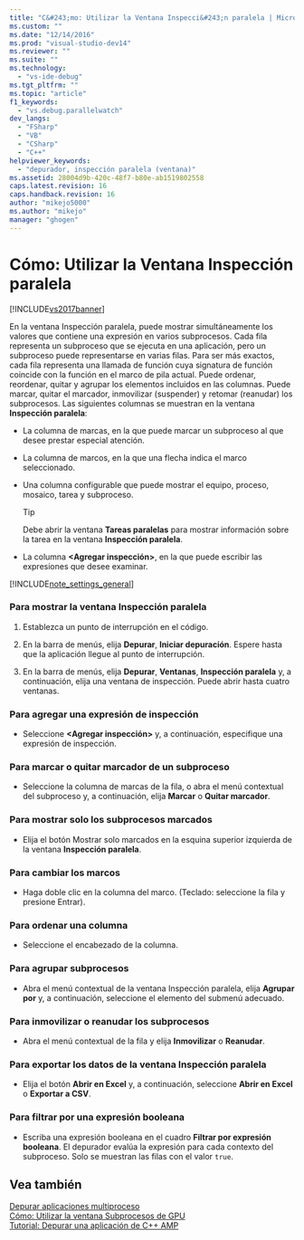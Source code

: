 ```yaml
---
title: "C&#243;mo: Utilizar la Ventana Inspecci&#243;n paralela | Microsoft Docs"
ms.custom: ""
ms.date: "12/14/2016"
ms.prod: "visual-studio-dev14"
ms.reviewer: ""
ms.suite: ""
ms.technology: 
  - "vs-ide-debug"
ms.tgt_pltfrm: ""
ms.topic: "article"
f1_keywords: 
  - "vs.debug.parallelwatch"
dev_langs: 
  - "FSharp"
  - "VB"
  - "CSharp"
  - "C++"
helpviewer_keywords: 
  - "depurador, inspección paralela (ventana)"
ms.assetid: 28004d9b-420c-48f7-b80e-ab1519802558
caps.latest.revision: 16
caps.handback.revision: 16
author: "mikejo5000"
ms.author: "mikejo"
manager: "ghogen"
---
```

# C&#243;mo: Utilizar la Ventana Inspecci&#243;n paralela
[!INCLUDE[vs2017banner](../code-quality/includes/vs2017banner.md)]

En la ventana Inspección paralela, puede mostrar simultáneamente los valores que contiene una expresión en varios subprocesos.  Cada fila representa un subproceso que se ejecuta en una aplicación, pero un subproceso puede representarse en varias filas.  Para ser más exactos, cada fila representa una llamada de función cuya signatura de función coincide con la función en el marco de pila actual.  Puede ordenar, reordenar, quitar y agrupar los elementos incluidos en las columnas.  Puede marcar, quitar el marcador, inmovilizar \(suspender\) y retomar \(reanudar\) los subprocesos.  Las siguientes columnas se muestran en la ventana **Inspección paralela**:  
  
-   La columna de marcas, en la que puede marcar un subproceso al que desee prestar especial atención.  
  
-   La columna de marcos, en la que una flecha indica el marco seleccionado.  
  
-   Una columna configurable que puede mostrar el equipo, proceso, mosaico, tarea y subproceso.  
  
    > [!TIP]
    >  Debe abrir la ventana **Tareas paralelas** para mostrar información sobre la tarea en la ventana **Inspección paralela**.  
  
-   La columna **\<Agregar inspección\>**, en la que puede escribir las expresiones que desee examinar.  
  
 [!INCLUDE[note_settings_general](../data-tools/includes/note_settings_general_md.md)]  
  
### Para mostrar la ventana Inspección paralela  
  
1.  Establezca un punto de interrupción en el código.  
  
2.  En la barra de menús, elija **Depurar**, **Iniciar depuración**.  Espere hasta que la aplicación llegue al punto de interrupción.  
  
3.  En la barra de menús, elija **Depurar**, **Ventanas**, **Inspección paralela** y, a continuación, elija una ventana de inspección.  Puede abrir hasta cuatro ventanas.  
  
### Para agregar una expresión de inspección  
  
-   Seleccione **\<Agregar inspección\>** y, a continuación, especifique una expresión de inspección.  
  
### Para marcar o quitar marcador de un subproceso  
  
-   Seleccione la columna de marcas de la fila, o abra el menú contextual del subproceso y, a continuación, elija **Marcar** o **Quitar marcador**.  
  
### Para mostrar solo los subprocesos marcados  
  
-   Elija el botón Mostrar solo marcados en la esquina superior izquierda de la ventana **Inspección paralela**.  
  
### Para cambiar los marcos  
  
-   Haga doble clic en la columna del marco. \(Teclado: seleccione la fila y presione Entrar\).  
  
### Para ordenar una columna  
  
-   Seleccione el encabezado de la columna.  
  
### Para agrupar subprocesos  
  
-   Abra el menú contextual de la ventana Inspección paralela, elija **Agrupar por** y, a continuación, seleccione el elemento del submenú adecuado.  
  
### Para inmovilizar o reanudar los subprocesos  
  
-   Abra el menú contextual de la fila y elija **Inmovilizar** o **Reanudar**.  
  
### Para exportar los datos de la ventana Inspección paralela  
  
-   Elija el botón **Abrir en Excel** y, a continuación, seleccione **Abrir en Excel** o **Exportar a CSV**.  
  
### Para filtrar por una expresión booleana  
  
-   Escriba una expresión booleana en el cuadro **Filtrar por expresión booleana**.  El depurador evalúa la expresión para cada contexto del subproceso.  Solo se muestran las filas con el valor `true`.  
  
## Vea también  
 [Depurar aplicaciones multiproceso](../debugger/debug-multithreaded-applications-in-visual-studio.md)   
 [Cómo: Utilizar la ventana Subprocesos de GPU](../debugger/how-to-use-the-gpu-threads-window.md)   
 [Tutorial: Depurar una aplicación de C\+\+ AMP](../Topic/Walkthrough:%20Debugging%20a%20C++%20AMP%20Application.md)